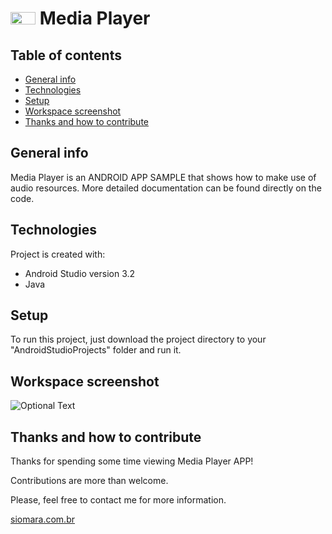 # <kbd><img src="../master/app/src/main/res/readme-screenshots/mediaplayer_workspace.png" width="40" height="20"/></kbd>  Media Player


## Table of contents
* [General info](#general-info)
* [Technologies](#technologies)
* [Setup](#setup)
* [Workspace screenshot](#workspace-screenshot)
* [Thanks and how to contribute](#thanks-and-how-to-contribute)


## General info
Media Player is an ANDROID APP SAMPLE that shows how to make use of audio resources.
More detailed documentation can be found directly on the code.


## Technologies
Project is created with:
* Android Studio version 3.2
* Java


## Setup
To run this project, just download the project directory to your "AndroidStudioProjects" folder and run it.


## Workspace screenshot
![Optional Text](../master/app/src/main/res/readme-screenshots/mediaplayer_workspace.png)


## Thanks and how to contribute
Thanks for spending some time viewing Media Player APP!

Contributions are more than welcome.

Please, feel free to contact me for more information.

[siomara.com.br](http://www.siomara.com.br)
